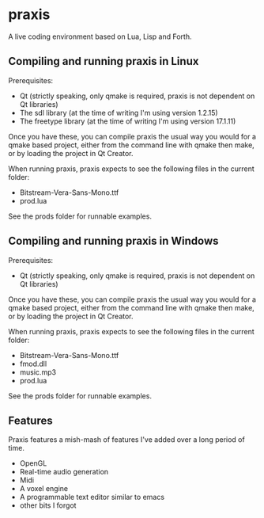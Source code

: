 praxis
======

A live coding environment based on Lua, Lisp and Forth.

Compiling and running praxis in Linux
-------------------------------------

Prerequisites:

 - Qt (strictly speaking, only qmake is required, praxis is not dependent on Qt libraries)
 - The sdl library (at the time of writing I'm using version 1.2.15)
 - The freetype library (at the time of writing I'm using version 17.1.11)

Once you have these, you can compile praxis the usual way you would for a qmake based project, either from the command line with qmake then make, or by loading the project in Qt Creator.

When running praxis, praxis expects to see the following files in the current folder:

 - Bitstream-Vera-Sans-Mono.ttf
 - prod.lua

See the prods folder for runnable examples.

Compiling and running praxis in Windows
---------------------------------------

Prerequisites:

 - Qt (strictly speaking, only qmake is required, praxis is not dependent on Qt libraries)

Once you have these, you can compile praxis the usual way you would for a qmake based project, either from the command line with qmake then make, or by loading the project in Qt Creator.

When running praxis, praxis expects to see the following files in the current folder:

 - Bitstream-Vera-Sans-Mono.ttf
 - fmod.dll
 - music.mp3
 - prod.lua

See the prods folder for runnable examples.

Features
--------

Praxis features a mish-mash of features I've added over a long period of time.

 - OpenGL
 - Real-time audio generation
 - Midi
 - A voxel engine
 - A programmable text editor similar to emacs
 - other bits I forgot
